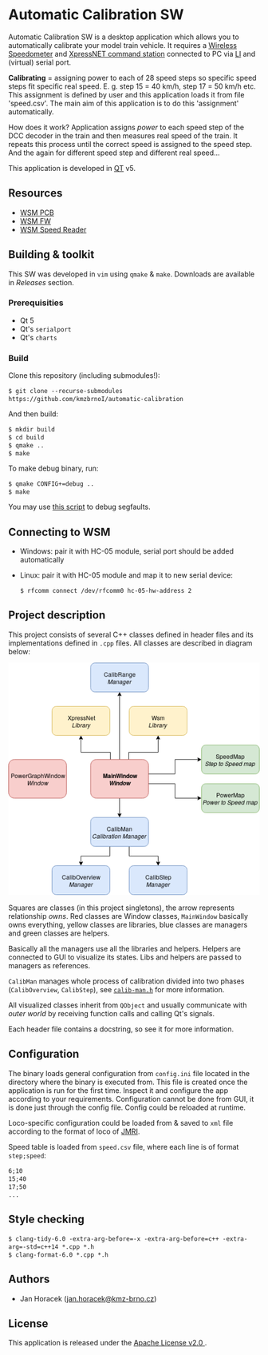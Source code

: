# Automatic Calibration SW

Automatic Calibration SW is a desktop application which allows you to
automatically calibrate your model train vehicle. It requires a [Wireless
Speedometer](https://github.com/kmzbrnoI/wsm-pcb) and [XpressNET command
station](https://dccwiki.com/XpressNet_Protocol) connected to PC via
[LI](https://dccwiki.com/Computer_Interface_List) and (virtual) serial port.

**Calibrating** = assigning power to each of 28 speed steps so specific speed
steps fit specific real speed. E. g. step 15 = 40 km/h, step 17 = 50 km/h etc.
This assignment is defined by user and this application loads it from file
'speed.csv'. The main aim of this application is to do this 'assignment'
automatically.

How does it work? Application assigns *power* to each speed step of the DCC
decoder in the train and then measures real speed of the train. It repeats this
process until the correct speed is assigned to the speed step. And the again
for different speed step and different real speed...

This application is developed in [QT](https://www.qt.io/) v5.

## Resources

 * [WSM PCB](https://github.com/kmzbrnoI/wsm-pcb)
 * [WSM FW](https://github.com/kmzbrnoI/wsm-fw)
 * [WSM Speed Reader](https://github.com/kmzbrnoI/wsm-speed-reader)

## Building & toolkit

This SW was developed in `vim` using `qmake` & `make`. Downloads are available
in *Releases* section.

### Prerequisities

 * Qt 5
 * Qt's `serialport`
 * Qt's `charts`

### Build

Clone this repository (including submodules!):

```
$ git clone --recurse-submodules https://github.com/kmzbrnoI/automatic-calibration
```

And then build:

```
$ mkdir build
$ cd build
$ qmake ..
$ make
```

To make debug binary, run:

```
$ qmake CONFIG+=debug ..
$ make
```

You may use [this script](https://serverfault.com/questions/61659/can-you-get-any-program-in-linux-to-print-a-stack-trace-if-it-segfaults) to debug segfaults.

## Connecting to WSM

 * Windows: pair it with HC-05 module, serial port should be added
   automatically
 * Linux: pair it with HC-05 module and map it to new serial device:

    ```
    $ rfcomm connect /dev/rfcomm0 hc-05-hw-address 2
    ```

## Project description

This project consists of several C++ classes defined in header files and
its implementations defined in `.cpp` files. All classes are described in
diagram below:

![Class diagram](doc/ac-class-structure.png)

Squares are classes (in this project singletons), the arrow represents
relationship *owns*. Red classes are Window classes, `MainWindow` basically
owns everything, yellow classes are libraries, blue classes are managers and
green classes are helpers.

Basically all the managers use all the libraries and helpers. Helpers are
connected to GUI to visualize its states. Libs and helpers are passed to
managers as references.

`CalibMan` manages whole process of calibration divided into two phases
(`CalibOverview`, `CalibStep`), see [`calib-man.h`](calib-man.h) for more
information.

All visualized classes inherit from `QObject` and usually communicate with
*outer world* by receiving function calls and calling Qt's signals.

Each header file contains a docstring, so see it for more information.

## Configuration

The binary loads general configuration from `config.ini` file located in the
directory where the binary is executed from. This file is created once the
application is run for the first time. Inspect it and configure the app
according to your requirements. Configuration cannot be done from GUI, it
is done just through the config file. Config could be reloaded at runtime.

Loco-specific configuration could be loaded from & saved to `xml` file
according to the format of loco of [JMRI](http://jmri.sourceforge.net/).

Speed table is loaded from `speed.csv` file, where each line is of format
`step;speed`:

```
6;10
15;40
17;50
...
```

## Style checking

```
$ clang-tidy-6.0 -extra-arg-before=-x -extra-arg-before=c++ -extra-arg=-std=c++14 *.cpp *.h
$ clang-format-6.0 *.cpp *.h
```

## Authors

 * Jan Horacek ([jan.horacek@kmz-brno.cz](mailto:jan.horacek@kmz-brno.cz))

## License

This application is released under the [Apache License v2.0
](https://www.apache.org/licenses/LICENSE-2.0).
